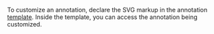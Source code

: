 To customize an annotation, declare the SVG markup in the annotation [template](/Documentation/ApiReference/Data_Visualization_Widgets/dxChart/Configuration/annotations/#template). Inside the template, you can access the annotation being customized. 